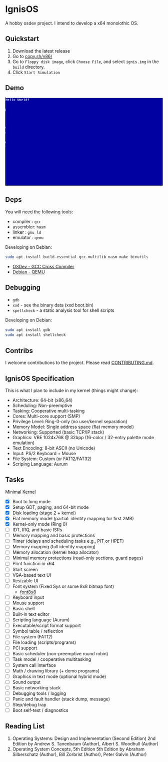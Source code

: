 # IgnisOS

A hobby osdev project. I intend to develop a x64 monolothic OS.

## Quickstart

1. Download the latest release
2. Go to [copy.sh/v86/](https://copy.sh/v86/)
3. Go to `Floppy disk image`, click `Choose File`, and select `ignis.img` in the `build` directory.
4. Click `Start Simulation`

## Demo

![OS](./demo.png)

## Deps

You will need the following tools:

- compiler : `gcc`
- assembler: `nasm`
- linker   : `gnu ld`
- emulator : `qemu`

Developing on Debian:

```sh
sudo apt install build-essential gcc-multilib nasm make binutils
```

- [OSDev - GCC Cross Compiler](https://wiki.osdev.org/GCC_Cross-Compiler)
- [Debian - QEMU](https://wiki.debian.org/QEMU)

## Debugging

- `gdb`
- `xxd` - see the binary data (xxd boot.bin)
- `spellcheck` -  a static analysis tool for shell scripts

Developing on Debian:

```sh
sudo apt install gdb
sudo apt install shellcheck
```

## Contribs

I welcome contributions to the project. Please read [CONTRIBUTING.md](./CONTRIBUTING.md).

## IgnisOS Specification

This is what I plan to include in my kernel (things might change):

- Architecture:          64-bit (x86_64)
- Scheduling:            Non-preemptive
- Tasking:               Cooperative multi-tasking
- Cores:                 Multi-core support (SMP)
- Privilege Level:       Ring-0-only (no user/kernel separation)
- Memory Model:          Single address space (flat memory model)
- Networking:            Supported (basic TCP/IP stack)
- Graphics:              VBE 1024x768 @ 32bpp (16-color / 32-entry palette mode emulation)
- Text Encoding:         8-bit ASCII (no Unicode)
- Input:                 PS/2 Keyboard + Mouse
- File System:           Custom (or FAT12/FAT32)
- Scriping Language:     Aurum

## Tasks

Minimal Kernel

- [x] Boot to long mode
- [x] Setup GDT, paging, and 64-bit mode
- [x] Disk loading (stage 2 + kernel)
- [x] Flat memory model (partial: identity mapping for first 2MB)
- [x] Kernel-only mode (Ring 0)
- [ ] IDT, IRQ, and basic ISRs
- [ ] Memory mapping and basic protections
- [ ] Timer (delays and scheduling tasks e.g., PIT or HPET)
- [ ] Memory mapping (full identity mapping)
- [ ] Memory allocation (kernel heap allocator)
- [ ] Minimal memory protections (read-only sections, guard pages)
- [ ] Print function in x64
- [ ] Start screen
- [ ] VGA-based text UI
- [ ] Resizable UI
- [ ] Font system (Fixed Sys or some 8x8 bitmap font)
    - [font8x8](https://github.com/dhepper/font8x8)
- [ ] Keyboard input
- [ ] Mouse support
- [ ] Basic shell
- [ ] Built-in text editor
- [ ] Scripting language (Aurum)
- [ ] Executable/script format support
- [ ] Symbol table / reflection
- [ ] File system (FAT12)
- [ ] File loading (scripts/programs)
- [ ] PCI support
- [ ] Basic scheduler (non-preemptive round robin)
- [ ] Task model / cooperative multitasking
- [ ] System call interface
- [ ] Math / drawing library (+ demo programs)
- [ ] Graphics in text mode (optional hybrid mode)
- [ ] Sound output
- [ ] Basic networking stack
- [ ] Debugging tools / logging
- [ ] Panic and fault handler (stack dump, message)
- [ ] Step/debug trap
- [ ] Boot self-test / diagnostics

## Reading List

1. Operating Systems: Design and Implementation (Second Edition) 2nd Edition
by Andrew S. Tanenbaum (Author), Albert S. Woodhull (Author)
2. Operating System Concepts, 5th Edition 5th Edition
by Abraham Silberschatz (Author), Bill Zorbrist (Author), Peter Galvin (Author)
